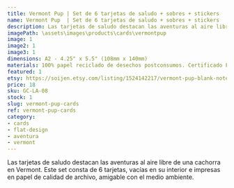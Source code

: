 ```yaml
---
title: Vermont Pup | Set de 6 tarjetas de saludo + sobres + stickers
name: Vermont Pup  | Set de 6 tarjetas de saludo + sobres + stickers
description: Las tarjetas de saludo destacan las aventuras al aire libre de una cachorra en Vermont. Este set consta de 6 tarjetas, vacías en su interior e impresas en papel de calidad de archivo, amigable con el medio ambiente.
imagePath: \assets\images\products\cards\vermontpup
image: 1
image2: 1
image3: 1
dimensions: A2 - 4.25" x 5.5" (108mm x 140mm)
materials: 100% papel reciclado de desechos postconsumos. Certificado FSC.
featured: 1
etsy: https://soijen.etsy.com/listing/1524142217/vermont-pup-blank-note-card-set-6-a2?utm_source=Copy&utm_medium=ListingManager&utm_campaign=Share&utm_term=so.lmsm&share_time=1695262143570
price: 18
sku: GC-LA-08
stock: 1
slug: vermont-pup-cards
ref: vermont-pup-cards
category:
- cards
- flat-design
- aventura
- vermont
---
```

Las tarjetas de saludo destacan las aventuras al aire libre de una cachorra en Vermont. Este set consta de 6 tarjetas, vacías en su interior e impresas en papel de calidad de archivo, amigable con el medio ambiente.
